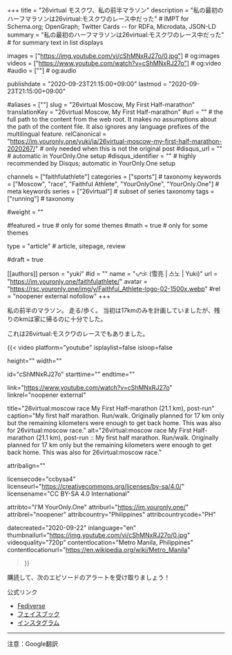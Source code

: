 +++
title = "26virtual モスクワ、私の前半マラソン"
description = "私の最初のハーフマラソンは26virtual:モスクワのレース中だった"                         # IMPT for Schema.org; OpenGraph; Twitter Cards -- for RDFa, Microdata, JSON-LD
summary = "私の最初のハーフマラソンは26virtual:モスクワのレース中だった"                                                     # for summary text in list displays

images = ["https://img.youtube.com/vi/cShMNxRJ27o/0.jpg"]                                                     # og:images
videos = ["https://www.youtube.com/watch?v=cShMNxRJ27o"]                                                      # og:video
#audio = [""]                                                       # og:audio

publishdate = "2020-09-23T21:15:00+09:00"
lastmod = "2020-09-23T21:15:00+09:00"

#aliases = [""]
slug = "26virtual Moscow, My First Half-marathon"
translationKey = "26virtual Moscow, My First Half-marathon"
#url = ""                                                           # the full path to the content from the web root. It makes no assumptions about the path of the content file. It also ignores any language prefixes of the multilingual feature.
relCanonical = "https://im.youronly.one/yuki/ja/26virtual-moscow-my-first-half-marathon-2020267/"                                                 # only needed when this is not the original post
#disqus_url = ""                                                    # automatic in YourOnly.One setup
#disqus_identifier = ""                                             # highly recommended by Disqus; automatic in YourOnly.One setup

channels = ["faithfulathlete"]
categories = ["sports"]                                                 # taxonomy
keywords = ["Moscow", "race", "Faithful Athlete", "YourOnlyOne", "YourOnly.One"]                                                   # meta keywords
series = ["26virtual"]                                                      # subset of series taxonomy
tags = ["running"]                                            # taxonomy

#weight = ""

#featured = true                                                  # only for some themes
#math = true                                                      # only for some themes

type = "article"                                                           # article, sitepage, review

#draft = true

[[authors]]
person = "yuki"
#id = ""
name = "ᜌᜓᜃᜒ (雪亮 | 스노 | Yuki)"
url = "https://im.youronly.one/faithfulathlete/"
avatar = "https://rsc.youronly.one/img/y/Faithful_Athlete-logo-02-1500x.webp"
#rel = "noopener external nofollow"
+++

私の前半のマラソン。 走る/歩く。 当初は17kmのみを計画していましたが、残りのkmは家に帰るのに十分でした。

<!--more-->

これは26virtual:モスクワのレースでもありました。

{{< video
  platform="youtube"
  isplaylist=false
  isloop=false

  height=""
  width=""

  id="cShMNxRJ27o"
  starttime=""
  endtime=""

  link="https://www.youtube.com/watch?v=cShMNxRJ27o"
  linkrel="noopener external"

  title="26virtual:moscow race My First Half-marathon (21.1 km), post-run"
  caption="My first half marathon. Run/walk. Originally planned for 17 km only but the remaining kilometers were enough to get back home. This was also for 26virtual:moscow race."
  alt="26virtual:moscow race My First Half-marathon (21.1 km), post-run :: My first half marathon. Run/walk. Originally planned for 17 km only but the remaining kilometers were enough to get back home. This was also for 26virtual:moscow race."

  attribalign=""

  licensecode="ccbysa4"
  licenseurl="https://creativecommons.org/licenses/by-sa/4.0/"
  licensename="CC BY-SA 4.0 International"

  attribto="I'M YourOnly.One"
  attriburl="https://im.youronly.one/"
  attribrel="noopener"
  attribcountry="Philippines"
  attribcountrycode="PH"

  datecreated="2020-09-22"
  inlanguage="en"
  thumbnailurl="https://img.youtube.com/vi/cShMNxRJ27o/0.jpg"
  videoquality="720p"
  contentlocation="Metro Manila, Philippines"
  contentlocationurl="https://en.wikipedia.org/wiki/Metro_Manila"
>}}

購読して、次のエピソードのアラートを受け取りましょう！

公式リンク

- [Fediverse](https://koyu.space/@faithfulathlete)
- [フェイスブック](https://facebook.com/faithful.athlete)
- [インスタグラム](https://instagram.com/faithful.athlete)

---

注意：Google翻訳

